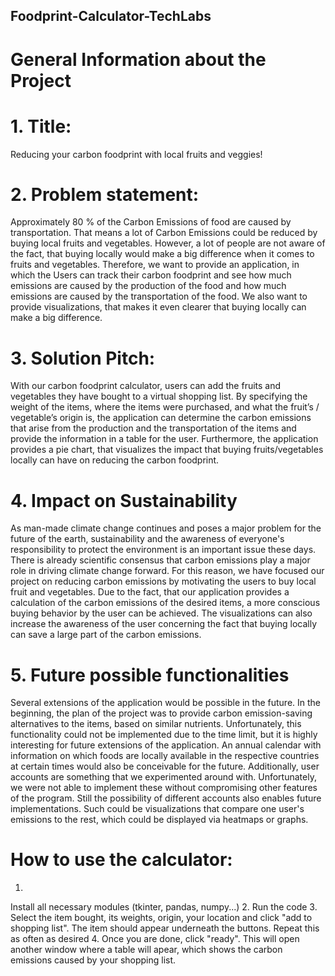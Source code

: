 ## Foodprint-Calculator-TechLabs

# General Information about the Project
# 1. Title: 
Reducing your carbon foodprint with local fruits and veggies!
# 2. Problem statement:  
Approximately 80 % of the Carbon Emissions of food are caused by transportation. That means a lot of Carbon Emissions could be reduced by buying local fruits and vegetables. However, a lot of people are not aware of the fact, that buying locally would make a big difference when it comes to fruits and vegetables. Therefore, we want to provide an application, in which the Users can track their carbon foodprint and see how much emissions are caused by the production of the food and how much emissions are caused by the transportation of the food. We also want to provide visualizations, that makes it even clearer that buying locally can make a big difference.
# 3. Solution Pitch:
With our carbon foodprint calculator, users can add the fruits and vegetables they have bought to a virtual shopping list. By specifying the weight of the items, where the items were purchased, and what the fruit’s / vegetable’s origin is, the application can determine the carbon emissions that arise from the production and the transportation of the items and provide the information in a table for the user. Furthermore, the application provides a pie chart, that visualizes the impact that buying fruits/vegetables locally can have on reducing the carbon foodprint.
# 4. Impact on Sustainability 
As man-made climate change continues and poses a major problem for the future of the earth, sustainability and the awareness of everyone's responsibility to protect the environment is an important issue these days. There is already scientific consensus that carbon emissions play a major role in driving climate change forward. For this reason, we have focused our project on reducing carbon emissions by motivating the users to buy local fruit and vegetables. Due to the fact, that our application provides a calculation of the carbon emissions of the desired items, a more conscious buying behavior by the user can be achieved. The visualizations can also increase the awareness of the user concerning the fact that buying locally can save a large part of the carbon emissions. 
# 5. Future possible functionalities
Several extensions of the application would be possible in the future. In the beginning, the plan of the project was to provide carbon emission-saving alternatives to the items, based on similar nutrients. Unfortunately, this functionality could not be implemented due to the time limit, but it is highly interesting for future extensions of the application. An annual calendar with information on which foods are locally available in the respective countries at certain times would also be conceivable for the future. Additionally, user accounts are something that we experimented around with. Unfortunately, we were not able to implement these without compromising other features of the program. Still the possibility of different accounts also enables future implementations. Such could be visualizations that compare one user's emissions to the rest, which could be displayed via heatmaps or graphs.

# How to use the calculator:
1.
Install all necessary modules (tkinter, pandas, numpy...)
2.
Run the code
3.
Select the item bought, its weights, origin, your location and click "add to shopping list". The item should appear underneath the buttons. Repeat this as often as desired
4.
Once you are done, click "ready". This will open another window where a table will apear, which shows the carbon emissions caused by your shopping list.
